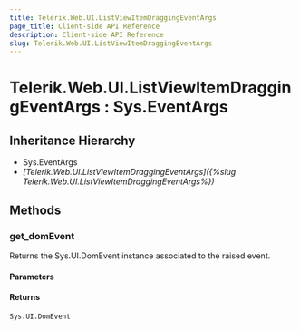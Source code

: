 ```yaml
---
title: Telerik.Web.UI.ListViewItemDraggingEventArgs
page_title: Client-side API Reference
description: Client-side API Reference
slug: Telerik.Web.UI.ListViewItemDraggingEventArgs
---
```


# Telerik.Web.UI.ListViewItemDraggingEventArgs : Sys.EventArgs

## Inheritance Hierarchy

* Sys.EventArgs
* *[Telerik.Web.UI.ListViewItemDraggingEventArgs]({%slug Telerik.Web.UI.ListViewItemDraggingEventArgs%})*

## Methods

### get_domEvent

Returns the Sys.UI.DomEvent instance associated to the raised event.

#### Parameters

#### Returns

`Sys.UI.DomEvent`

